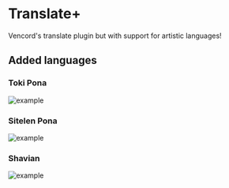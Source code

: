 # Translate+

Vencord's translate plugin but with support for artistic languages!

## Added languages

### Toki Pona

![example](https://api.serversmp.xyz/upload/6693deac7036ecb33d717796.webp)

### Sitelen Pona

![example](https://api.serversmp.xyz/upload/66998b7b7036ecb33d717e80.webp)

### Shavian

![example](https://api.serversmp.xyz/upload/6697dc887036ecb33d717bc4.webp)